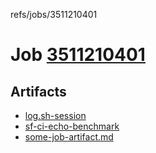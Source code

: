 refs/jobs/3511210401

# Job [3511210401](https://github.com/rokmoln/support-firecloud/runs/3511210401?check_suite_focus=true)

## Artifacts

* [log.sh-session](log.sh-session)
* [sf-ci-echo-benchmark](sf-ci-echo-benchmark)
* [some-job-artifact.md](some-job-artifact.md)

